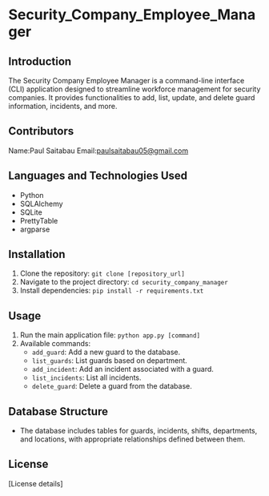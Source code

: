 # Security_Company_Employee_Manager

## Introduction
The Security Company Employee Manager is a command-line interface (CLI) application designed to streamline workforce management for security companies. It provides functionalities to add, list, update, and delete guard information, incidents, and more.

## Contributors
Name:Paul Saitabau
Email:paulsaitabau05@gmail.com

## Languages and Technologies Used
- Python
- SQLAlchemy
- SQLite
- PrettyTable
- argparse

## Installation
1. Clone the repository: `git clone [repository_url]`
2. Navigate to the project directory: `cd security_company_manager`
3. Install dependencies: `pip install -r requirements.txt`

## Usage
1. Run the main application file: `python app.py [command]`
2. Available commands:
    - `add_guard`: Add a new guard to the database.
    - `list_guards`: List guards based on department.
    - `add_incident`: Add an incident associated with a guard.
    - `list_incidents`: List all incidents.
    - `delete_guard`: Delete a guard from the database.

## Database Structure
- The database includes tables for guards, incidents, shifts, departments, and locations, with appropriate relationships defined between them.

## License
[License details]
